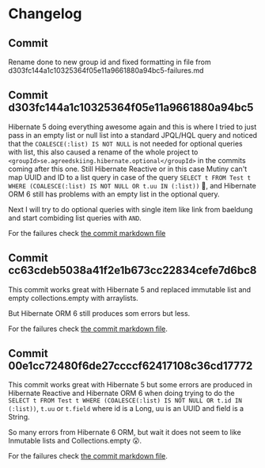 # Changelog

## Commit

Rename done to new group id and fixed formatting in file from d303fc144a1c10325364f05e11a9661880a94bc5-failures.md

## Commit d303fc144a1c10325364f05e11a9661880a94bc5

Hibernate 5 doing everything awesome again and this is where I tried to just pass in an empty list or null list into a standard JPQL/HQL query and noticed that the `COALESCE(:list) IS NOT NULL` is not needed for optional queries with list, this also caused a rename of the whole project to `<groupId>se.agreedskiing.hibernate.optional</groupId>` in the commits coming after this one. Still Hibernate Reactive or in this case Mutiny can't map UUID and ID to a list query in case of the query `SELECT t FROM Test t WHERE (COALESCE(:list) IS NOT NULL OR t.uu IN (:list))` 🤯, and Hibernate ORM 6 still has problems with an empty list in the optional query.

Next I will try to do optional queries with single item like link from baeldung and start combiding list queries with `AND`.

For the failures check [the commit markdown file](test-failures/d303fc144a1c10325364f05e11a9661880a94bc5-failures.md)

## Commit cc63cdeb5038a41f2e1b673cc22834cefe7d6bc8

This commit works great with Hibernate 5 and replaced immutable list and empty collections.empty with arraylists.

But Hibernate ORM 6 still produces som errors but less.

For the failures check [the commit markdown file](test-failures/cc63cdeb5038a41f2e1b673cc22834cefe7d6bc8-failures.md).

## Commit 00e1cc72480f6de27ccccf62417108c36cd17772

This commit works great with Hibernate 5 but some errors are produced in Hibernate Reactive and Hibernate ORM 6 when doing trying to do the `SELECT t FROM Test t WHERE (COALESCE(:list) IS NOT NULL OR t.id IN (:list))`, `t.uu` or `t.field` where id is a Long, uu is an UUID and field is a String.

So many errors from Hibernate 6 ORM, but wait it does not seem to like Inmutable lists and Collections.empty 😮.

For the failures check [the commit markdown file](test-failures/00e1cc72480f6de27ccccf62417108c36cd17772-failures.md).
